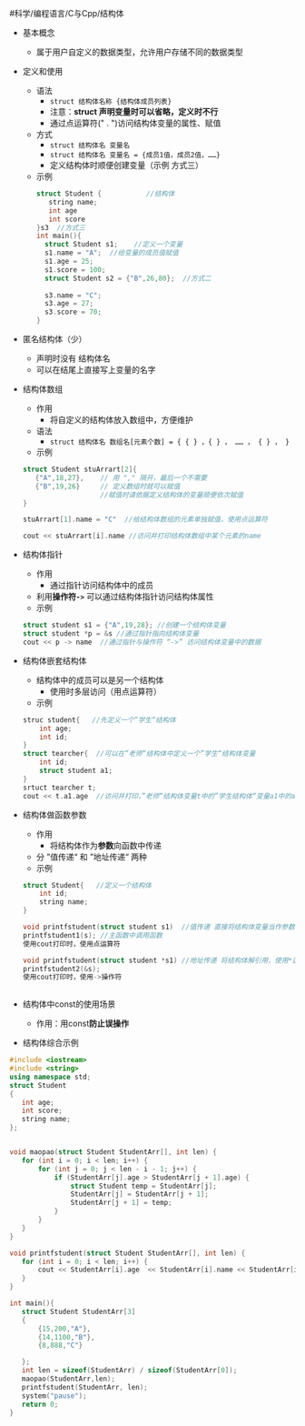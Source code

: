 #科学/编程语言/C与Cpp/结构体
- 基本概念
	- 属于用户自定义的数据类型，允许用户存储不同的数据类型

- 定义和使用
	- 语法
		- `struct 结构体名称 {结构体成员列表}`   
		- 注意：**struct 声明变量时可以省略，定义时不行**
		- 通过点运算符(" . ")访问结构体变量的属性、赋值
	- 方式
		- `struct 结构体名 变量名`
		- `struct 结构体名 变量名 = {成员1值，成员2值，……}`
		- 定义结构体时顺便创建变量（示例 方式三）
	- 示例
	  ```C++
	  struct Student {           //结构体
	     string name;
	     int age
	     int score
	  }s3  //方式三
	  int main(){
	    struct Student s1;    //定义一个变量
	    s1.name = "A";  //给变量的成员值赋值
	    s1.age = 25;
	    s1.score = 100;
        struct Student s2 = {"B",26,80};  //方式二
        
        s3.name = "C";
        s3.age = 27;
        s3.score = 70;
	  }
	  ```

- 匿名结构体（少）
	- 声明时没有 结构体名
	- 可以在结尾上直接写上变量的名字

- 结构体数组
	- 作用
		- 将自定义的结构体放入数组中，方便维护
	- 语法
		- `struct 结构体名 数组名[元素个数] = { { } ，{ } ， …… ， { } ， } `
	- 示例
	 ```C++
	 struct Student stuArrart[2]{
	    {"A",18,27},    // 用 "," 隔开，最后一个不需要
	    {"B",19,26}     // 定义数组时就可以赋值
	                    //赋值时请依据定义结构体的变量顺便依次赋值
	 }

	 stuArrart[1].name = "C"  //给结构体数组的元素单独赋值，使用点运算符

	 cout << stuArrart[i].name //访问并打印结构体数组中某个元素的name 
	 ```

- 结构体指针
	- 作用
		- 通过指针访问结构体中的成员
	- 利用**操作符`->`** 可以通过结构体指针访问结构体属性
	- 示例
	 ```C++
	 struct student s1 = {"A",19,28}; //创建一个结构体变量
	 struct student *p = &s //通过指针指向结构体变量
	 cout << p -> name  //通过指针与操作符 “->” 访问结构体变量中的数据 
	 ```

- 结构体嵌套结构体
	- 结构体中的成员可以是另一个结构体
		- 使用时多层访问（用点运算符）
	- 示例
	 ```C++
	 struc student{   //先定义一个”学生“结构体
	     int age;
	     int id;
	 }
	 struct tearcher{  //可以在”老师“结构体中定义一个”学生“结构体变量
	     int id;
	     struct student a1;
	 }
	 srtuct tearcher t;
	 cout << t.a1.age  //访问并打印，”老师“结构体变量t中的”学生结构体“变量a1中的age属性
	 ```

- 结构体做函数参数
	- 作用
		- 将结构体作为**参数**向函数中传递
	- 分  ”值传递“ 和  ”地址传递“  两种
	- 示例
	 ```C++
	 struct Student{   //定义一个结构体
	     int id;
	     string name;
	 }
     
     void printfstudent(struct student s1)  //值传递 直接将结构体变量当作参数
     printfstudent1(s); //主函数中调用函数
     使用cout打印时，使用点运算符 
     
     void printfstudent(struct student *s1) //地址传递 将结构体解引用，使用*运算符
     printfstudent2(&s);
     使用cout打印时，使用->操作符
      
	 ```

- 结构体中const的使用场景
	- 作用：用const**防止误操作**

- 结构体综合示例
 ```C++
 #include <iostream>
 #include <string>
 using namespace std;
 struct Student
 {
	int age;
	int score;
	string name;
 };


 void maopao(struct Student StudentArr[], int len) {
	for (int i = 0; i < len; i++) {
		for (int j = 0; j < len - i - 1; j++) {
			if (StudentArr[j].age > StudentArr[j + 1].age) {
				struct Student temp = StudentArr[j];
				StudentArr[j] = StudentArr[j + 1];
				StudentArr[j + 1] = temp;
			}
		}
	}
 } 

 void printfstudent(struct Student StudentArr[], int len) {
	for (int i = 0; i < len; i++) {
		cout << StudentArr[i].age  << StudentArr[i].name << StudentArr[i].score << "\n";
	}
 }

 int main(){
	struct Student StudentArr[3]
	{
		{15,200,"A"},
		{14,1100,"B"},
		{8,888,"C"}

	};
	int len = sizeof(StudentArr) / sizeof(StudentArr[0]);
	maopao(StudentArr,len);
	printfstudent(StudentArr, len);
	system("pause");
	return 0;
 }

 ```